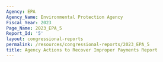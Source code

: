 ```yaml
---
Agency: EPA
Agency_Name: Environmental Protection Agency
Fiscal_Year: 2023
Page_Name: 2023_EPA_5
Report_Id: '5'
layout: congressional-reports
permalink: /resources/congressional-reports/2023_EPA_5
title: Agency Actions to Recover Improper Payments Report
---
```

